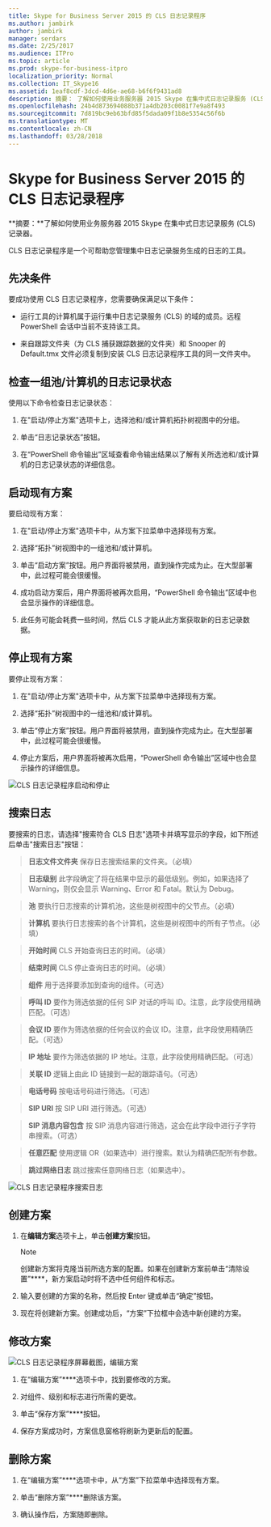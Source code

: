 ```yaml
---
title: Skype for Business Server 2015 的 CLS 日志记录程序
ms.author: jambirk
author: jambirk
manager: serdars
ms.date: 2/25/2017
ms.audience: ITPro
ms.topic: article
ms.prod: skype-for-business-itpro
localization_priority: Normal
ms.collection: IT_Skype16
ms.assetid: 1eaf8cdf-3dcd-4d6e-ae68-b6f6f9431ad8
description: 摘要： 了解如何使用业务服务器 2015 Skype 在集中式日志记录服务 (CLS) 记录器。
ms.openlocfilehash: 24b4d873694088b371a4db203c0081f7e9a8f493
ms.sourcegitcommit: 7d819bc9eb63bfd85f5dada09f1b8e5354c56f6b
ms.translationtype: MT
ms.contentlocale: zh-CN
ms.lasthandoff: 03/28/2018
---
```

# <a name="cls-logger-for-skype-for-business-server-2015"></a>Skype for Business Server 2015 的 CLS 日志记录程序
 
**摘要：**了解如何使用业务服务器 2015 Skype 在集中式日志记录服务 (CLS) 记录器。
  
CLS 日志记录程序是一个可帮助您管理集中日志记录服务生成的日志的工具。
  
## <a name="prerequisites"></a>先决条件

要成功使用 CLS 日志记录程序，您需要确保满足以下条件：
  
- 运行工具的计算机属于运行集中日志记录服务 (CLS) 的域的成员。远程 PowerShell 会话中当前不支持该工具。
    
- 来自跟踪文件夹（为 CLS 捕获跟踪数据的文件夹）和 Snooper 的 Default.tmx 文件必须复制到安装 CLS 日志记录程序工具的同一文件夹中。
    
## <a name="check-the-logging-status-of-a-set-of-poolscomputers"></a>检查一组池/计算机的日志记录状态

使用以下命令检查日志记录状态：
  
1. 在"启动/停止方案"选项卡上，选择池和/或计算机拓扑树视图中的分组。
    
2. 单击“日志记录状态”按钮。
    
3. 在“PowerShell 命令输出”区域查看命令输出结果以了解有关所选池和/或计算机的日志记录状态的详细信息。
    
## <a name="start-an-existing-scenario"></a>启动现有方案

要启动现有方案：
  
1. 在"启动/停止方案"选项卡中，从方案下拉菜单中选择现有方案。
    
2. 选择“拓扑”树视图中的一组池和/或计算机。
    
3. 单击“启动方案”按钮。用户界面将被禁用，直到操作完成为止。在大型部署中，此过程可能会很缓慢。
    
4. 成功启动方案后，用户界面将被再次启用，“PowerShell 命令输出”区域中也会显示操作的详细信息。
    
5. 此任务可能会耗费一些时间，然后 CLS 才能从此方案获取新的日志记录数据。
    
## <a name="stop-an-existing-scenario"></a>停止现有方案

要停止现有方案：
  
1. 在"启动/停止方案"选项卡中，从方案下拉菜单中选择现有方案。
    
2. 选择“拓扑”树视图中的一组池和/或计算机。
    
3. 单击“停止方案”按钮。用户界面将被禁用，直到操作完成为止。在大型部署中，此过程可能会很缓慢。
    
4. 停止方案后，用户界面将被再次启用，“PowerShell 命令输出”区域中也会显示操作的详细信息。
    
![CLS 日志记录程序启动和停止](../../media/2c4a36c2-b5db-4550-a3b3-41f18e0e2f0c.png)
  
## <a name="search-for-logs"></a>搜索日志

要搜索的日志，请选择"搜索符合 CLS 日志"选项卡并填写显示的字段，如下所述后单击"搜索日志"按钮：
  
> **日志文件文件夹** 保存日志搜索结果的文件夹。（必填）
    
> **日志级别** 此字段确定了将在结果中显示的最低级别。例如，如果选择了 Warning，则仅会显示 Warning、Error 和 Fatal。默认为 Debug。
    
> **池** 要执行日志搜索的计算机池，这些是树视图中的父节点。（必填）
    
> **计算机** 要执行日志搜索的各个计算机，这些是树视图中的所有子节点。（必填）
    
> **开始时间** CLS 开始查询日志的时间。（必填）
    
> **结束时间** CLS 停止查询日志的时间。（必填）
    
> **组件** 用于选择要添加到查询的组件。（可选）
    
> **呼叫 ID** 要作为筛选依据的任何 SIP 对话的呼叫 ID。注意，此字段使用精确匹配。（可选）
    
> **会议 ID** 要作为筛选依据的任何会议的会议 ID。注意，此字段使用精确匹配。（可选）
    
> **IP 地址** 要作为筛选依据的 IP 地址。注意，此字段使用精确匹配。（可选）
    
> **关联 ID** 逻辑上由此 ID 链接到一起的跟踪语句。（可选）
    
> **电话号码** 按电话号码进行筛选。（可选）
    
> **SIP URI** 按 SIP URI 进行筛选。（可选）
    
> **SIP 消息内容包含** 按 SIP 消息内容进行筛选，这会在此字段中进行子字符串搜索。（可选）
    
> **任意匹配** 使用逻辑 OR（如果选中）进行搜索。默认为精确匹配所有参数。
    
> **跳过网络日志** 跳过搜索任意网络日志（如果选中）。
    
![CLS 日志记录程序搜索日志](../../media/5793ea3c-6f5f-40ef-8b53-100da831eedf.png)
  
## <a name="create-a-scenario"></a>创建方案

1. 在**编辑方案**选项卡上，单击**创建方案**按钮。
    
    > [!NOTE]
    > 创建新方案将克隆当前所选方案的配置。如果在创建新方案前单击“清除设置”****，新方案启动时将不选中任何组件和标志。
  
2. 输入要创建的方案的名称，然后按 Enter 键或单击“确定”按钮。
    
3. 现在将创建新方案。创建成功后，“方案”下拉框中会选中新创建的方案。
    
## <a name="modify-a-scenario"></a>修改方案

![CLS 日志记录程序屏幕截图，编辑方案](../../media/abbbcac0-8a2e-48af-a22f-4fee0283a29f.png)
  
1. 在“编辑方案”****选项卡中，找到要修改的方案。
    
2. 对组件、级别和标志进行所需的更改。
    
3. 单击“保存方案”****按钮。
    
4. 保存方案成功时，方案信息窗格将刷新为更新后的配置。
    
## <a name="delete-a-scenario"></a>删除方案

1. 在“编辑方案”****选项卡中，从“方案”下拉菜单中选择现有方案。
    
2. 单击“删除方案”****删除该方案。
    
3. 确认操作后，方案随即删除。
    

